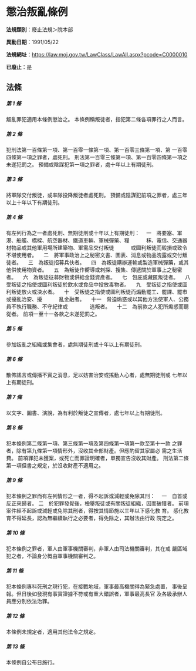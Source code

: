 # 懲治叛亂條例

**法規類別**：廢止法規＞院本部

**異動日期**：1991/05/22  

**法規網址**：https://law.moj.gov.tw/LawClass/LawAll.aspx?pcode=C0000010

**已廢止**：是



## 法條
##### 第 1 條
叛亂罪犯適用本條例懲治之。
本條例稱叛徒者，指犯第二條各項罪行之人而言。


##### 第 2 條
犯刑法第一百條第一項、第一百零一條第一項、第一百零三條第一項、第
一百零四條第一項之罪者，處死刑。
刑法第一百零三條第一項、第一百零四條第一項之未遂犯罰之。
預備或陰謀犯第一項之罪者，處十年以上有期徒刑。


##### 第 3 條
將軍隊交付叛徒，或率隊投降叛徒者處死刑。
預備或陰謀犯前項之罪者，處三年以上十年以下有期徒刑。


##### 第 4 條
有左列行為之一者處死刑、無期徒刑或十年以上有期徒刑：
　一　將要塞、軍港、船艦、橋樑、航空器材、鐵道車輛、軍械彈藥、糧
　　　秣、電信、交通器材物品或其他軍用場所建築物、軍需品交付叛徒
　　　或圖利叛徒而毀損或致令不堪使用者。
　二　將軍事政治上之秘密文書、圖表、消息或物品洩露或交付叛徒者。
　三　為叛徒招募兵伕者。
　四　為叛徒購辦運輸或製造軍械彈藥，或其他供使用物資者。
　五　為叛徒作嚮導或刺探、搜集、傳遞關於軍事上之秘密者。
　六　為叛徒征募財物或供給金錢資產者。
　七　包庇或藏匿叛徒者。
　八　受叛徒之指使或圖利叛徒於飲水或食品中投放毒物者。
　九　受叛徒之指使或圖利叛徒放火或決水者。
　十　受叛徒之指使或圖利叛徒而煽動罷工、罷課、罷市或擾亂治安、擾
　　　亂金融者。
　十一　脅迫煽惑或以其他方法使軍人、公務員不執行職務、不守紀律或
　　　　逃叛者。
　十二　為前款之人犯所煽惑而聽從者。
前項一至十一各款之未遂犯罰之。


##### 第 5 條
參加叛亂之組織或集會者，處無期徒刑或十年以上有期徒刑。


##### 第 6 條
散佈謠言或傳播不實之消息，足以妨害治安或搖動人心者，處無期徒刑或
七年以上有期徒刑。


##### 第 7 條
以文字、圖書、演說，為有利於叛徒之宣傳者，處七年以上有期徒刑。


##### 第 8 條
犯本條例第二條第一項、第三條第一項及第四條第一項第一款至第十一款
之罪者，除有第九條第一項情形外，沒收其全部財產。但應酌留其家屬必
需之生活費。
前項罪犯未獲案，或死亡而罪證明確者，單獨宣告沒收其財產。
刑法第二條第一項但書之規定，於沒收財產不適用之。


##### 第 9 條
犯本條例之罪而有左列情形之一者，得不起訴或減輕或免除其刑：
　一　自首或反正來歸者。
  二　於犯罪發覺後，檢舉叛徒或有關叛徒組織，因而破獲者。
前項案件經不起訴或減輕或免除其刑者，得按其情節施以三年以下感化教
育。
感化教育不得延長，認為無繼續執行之必要者，得免除之，其辦法由行政
院定之。


##### 第 10 條
犯本條例之罪者，軍人由軍事機關審判，非軍人由司法機關審判，其在戒
嚴區域犯之者，不論身分概由軍事機關審判之。


##### 第 11 條
犯本條例專科死刑之現行犯，在接戰地域，軍事最高機關得為緊急處置，
事後呈報。但日後如發現有事實證據不符或有重大錯誤者，軍事最高長官
及各級承辦人員應分別依法治罪。


##### 第 12 條
本條例未規定者，適用其他法令之規定。


##### 第 13 條
本條例自公布日施行。



